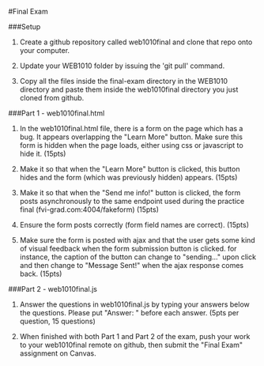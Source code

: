 #Final Exam

###Setup

1. Create a github repository called web1010final and clone that repo onto your computer.

2. Update your WEB1010 folder by issuing the 'git pull' command.

3. Copy all the files inside the final-exam directory in the WEB1010 directory and paste them inside the web1010final directory you just cloned from github.

###Part 1 - web1010final.html

1. In the web1010final.html file, there is a form on the page which has a bug. It appears overlapping the "Learn More" button. Make sure this form is hidden when the page loads, either using css or javascript to hide it. (15pts)

2. Make it so that when the "Learn More" button is clicked, this button hides and the form (which was previously hidden) appears. (15pts)

3. Make it so that when the "Send me info!" button is clicked, the form posts asynchronously to the same endpoint used during the practice final (fvi-grad.com:4004/fakeform) (15pts)

4. Ensure the form posts correctly (form field names are correct). (15pts)

5. Make sure the form is posted with ajax and that the user gets some kind of visual feedback when the form submission button is clicked. for instance, the caption of the button can change to "sending..." upon click and then change to "Message Sent!" when the ajax response comes back. (15pts)

###Part 2 - web1010final.js

1. Answer the questions in web1010final.js by typing your answers below the questions. Please put "Answer: " before each answer. (5pts per question, 15 questions)

2. When finished with both Part 1 and Part 2 of the exam, push your work to your web1010final remote on github, then submit the "Final Exam" assignment on Canvas.
